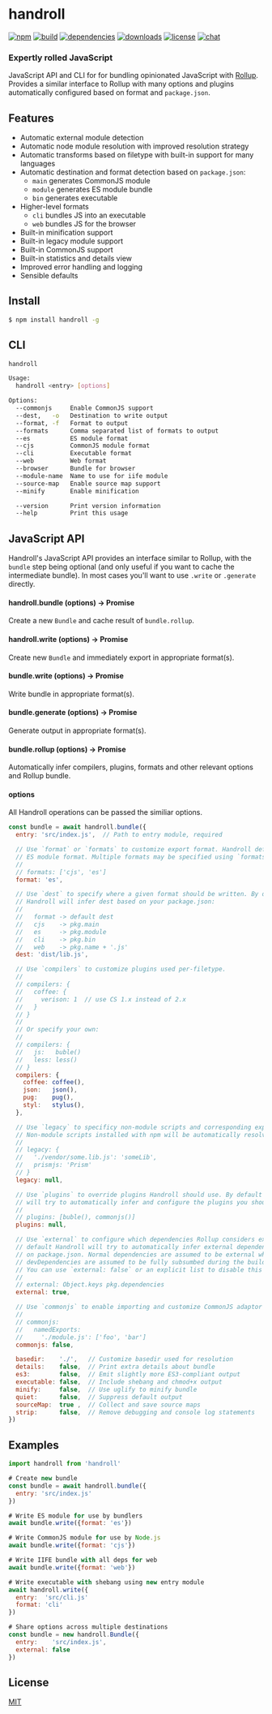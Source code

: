 # handroll

[![npm][npm-img]][npm-url]
[![build][build-img]][build-url]
[![dependencies][dependencies-img]][dependencies-url]
[![downloads][downloads-img]][downloads-url]
[![license][license-img]][license-url]
[![chat][chat-img]][chat-url]

### Expertly rolled JavaScript

JavaScript API and CLI for for bundling opinionated JavaScript with
[Rollup](https://github.com/rollup/rollup). Provides a similar interface to
Rollup with many options and plugins automatically configured based on format
and `package.json`.

## Features
- Automatic external module detection
- Automatic node module resolution with improved resolution strategy
- Automatic transforms based on filetype with built-in support for many
  languages
- Automatic destination and format detection based on `package.json`:
    - `main` generates CommonJS module
    - `module` generates ES module bundle
    - `bin` generates executable
- Higher-level formats
    - `cli` bundles JS into an executable
    - `web` bundles JS for the browser
- Built-in minification support
- Built-in legacy module support
- Built-in CommonJS support
- Built-in statistics and details view
- Improved error handling and logging
- Sensible defaults

## Install
```bash
$ npm install handroll -g
```

## CLI
```bash
handroll

Usage:
  handroll <entry> [options]

Options:
  --commonjs     Enable CommonJS support
  --dest,   -o   Destination to write output
  --format, -f   Format to output
  --formats      Comma separated list of formats to output
  --es           ES module format
  --cjs          CommonJS module format
  --cli          Executable format
  --web          Web format
  --browser      Bundle for browser
  --module-name  Name to use for iife module
  --source-map   Enable source map support
  --minify       Enable minification

  --version      Print version information
  --help         Print this usage
```

## JavaScript API
Handroll's JavaScript API provides an interface similar to Rollup, with the
`bundle` step being optional (and only useful if you want to cache the
intermediate bundle). In most cases you'll want to use `.write` or `.generate`
directly.


#### handroll.bundle (options) -> Promise
Create a new `Bundle` and cache result of `bundle.rollup`.

#### handroll.write  (options) -> Promise
Create new `Bundle` and immediately export in appropriate format(s).

#### bundle.write    (options) -> Promise
Write bundle in appropriate format(s).

#### bundle.generate (options) -> Promise
Generate output in appropriate format(s).

#### bundle.rollup   (options) -> Promise
Automatically infer compilers, plugins, formats and other relevant options and
Rollup bundle.

#### options
All Handroll operations can be passed the similiar options.

```javascript
const bundle = await handroll.bundle({
  entry: 'src/index.js',  // Path to entry module, required

  // Use `format` or `formats` to customize export format. Handroll defaults to
  // ES module format. Multiple formats may be specified using `formats`:
  //
  // formats: ['cjs', 'es']
  format: 'es',

  // Use `dest` to specify where a given format should be written. By default
  // Handroll will infer dest based on your package.json:
  //
  //   format -> default dest
  //   cjs    -> pkg.main
  //   es     -> pkg.module
  //   cli    -> pkg.bin
  //   web    -> pkg.name + '.js'
  dest: 'dist/lib.js',

  // Use `compilers` to customize plugins used per-filetype.
  //
  // compilers: {
  //   coffee: {
  //     verison: 1  // use CS 1.x instead of 2.x
  //   }
  // }
  //
  // Or specify your own:
  //
  // compilers: {
  //   js:   buble()
  //   less: less()
  // }
  compilers: {
    coffee: coffee(),
    json:   json(),
    pug:    pug(),
    styl:   stylus(),
  },

  // Use `legacy` to specificy non-module scripts and corresponding exports.
  // Non-module scripts installed with npm will be automatically resolved.
  //
  // legacy: {
  //   './vendor/some.lib.js': 'someLib',
  //   prismjs: 'Prism'
  // }
  legacy: null,

  // Use `plugins` to override plugins Handroll should use. By default Handroll
  // will try to automatically infer and configure the plugins you should use.
  //
  // plugins: [buble(), commonjs()]
  plugins: null,

  // Use `external` to configure which dependencies Rollup considers external. By
  // default Handroll will try to automatically infer external dependencies based
  // on package.json. Normal dependencies are assumed to be external while
  // devDependencies are assumed to be fully subsumbed during the build step.
  // You can use `external: false` or an explicit list to disable this behavior.
  //
  // external: Object.keys pkg.dependencies
  external: true,

  // Use `commonjs` to enable importing and customize CommonJS adaptor behavior.
  //
  // commonjs:
  //   namedExports:
  //     './module.js': ['foo', 'bar']
  commonjs: false,

  basedir:    './',   // Customize basedir used for resolution
  details:    false,  // Print extra details about bundle
  es3:        false,  // Emit slightly more ES3-compliant output
  executable: false,  // Include shebang and chmod+x output
  minify:     false,  // Use uglify to minify bundle
  quiet:      false,  // Suppress default output
  sourceMap:  true ,  // Collect and save source maps
  strip:      false,  // Remove debugging and console log statements
})
```

## Examples
```javascript
import handroll from 'handroll'

# Create new bundle
const bundle = await handroll.bundle({
  entry: 'src/index.js'
})

# Write ES module for use by bundlers
await bundle.write({format: 'es'})

# Write CommonJS module for use by Node.js
await bundle.write({format: 'cjs'})

# Write IIFE bundle with all deps for web
await bundle.write({format: 'web'})

# Write executable with shebang using new entry module
await handroll.write({
  entry:  'src/cli.js'
  format: 'cli'
})

# Share options across multiple destinations
const bundle = new handroll.Bundle({
  entry:    'src/index.js',
  external: false
})
```

## License
[MIT][license-url]

[build-img]:        https://img.shields.io/travis/zeekay/handroll.svg
[build-url]:        https://travis-ci.org/zeekay/handroll
[chat-img]:         https://badges.gitter.im/join-chat.svg
[chat-url]:         https://gitter.im/zeekay/hi
[coverage-img]:     https://coveralls.io/repos/zeekay/handroll/badge.svg?branch=master&service=github
[coverage-url]:     https://coveralls.io/github/zeekay/handroll?branch=master
[dependencies-img]: https://david-dm.org/zeekay/handroll.svg
[dependencies-url]: https://david-dm.org/zeekay/handroll
[downloads-img]:    https://img.shields.io/npm/dm/handroll.svg
[downloads-url]:    http://badge.fury.io/js/handroll
[license-img]:      https://img.shields.io/npm/l/handroll.svg
[license-url]:      https://github.com/zeekay/handroll/blob/master/LICENSE
[npm-img]:          https://img.shields.io/npm/v/handroll.svg
[npm-url]:          https://www.npmjs.com/package/handroll
